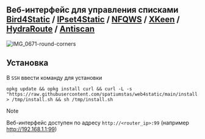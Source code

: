 ## Веб-интерфейс для управления списками [Bird4Static](https://github.com/DennoN-RUS/Bird4Static) / [IPset4Static](https://github.com/DennoN-RUS/IPset4Static) / [NFQWS](https://github.com/Anonym-tsk/nfqws-keenetic) / [XKeen](https://github.com/Skrill0/XKeen) / [HydraRoute](https://github.com/Ground-Zerro/HydraRoute) / [Antiscan](https://github.com/dimon27254/antiscan)

![IMG_0671-round-corners](https://github.com/user-attachments/assets/8b0e44b3-bf50-464f-b389-04a7e8f8f29c)

## Установка

В `SSH` ввести команду для установки
```shell
opkg update && opkg install curl && curl -L -s "https://raw.githubusercontent.com/spatiumstas/web4static/main/install.sh" > /tmp/install.sh && sh /tmp/install.sh
```

> [!NOTE]
> Веб-интерфейс доступен по адресу `http://<router_ip>:99` (например http://192.168.1.1:99)<br/>